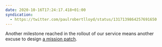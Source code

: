 ```yaml
---
date: 2020-10-16T17:24:17.418+01:00
syndication:
  - https://twitter.com/paulrobertlloyd/status/1317139864257691650
---
```


Another milestone reached in the rollout of our service means another excuse to design [a mission patch](https://dribbble.com/shots/14399943).
